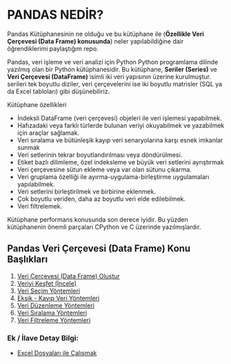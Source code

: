 # PANDAS NEDİR?

Pandas Kütüphanesinin ne olduğu ve bu kütüphane ile (**Özellikle Veri Çerçevesi (Data Frame) konusunda**) neler yapılabildiğine dair öğrendiklerimi paylaştığım repo.

Pandas, veri işleme ve veri analizi için Python Python programlama dilinde yazılmış olan bir Python kütüphanesidir. 
Bu kütüphane, **Seriler (Series)** ve **Veri Çerçevesi (DataFrame)** isimli iki veri yapısının üzerine kurulmuştur. serileri tek boyutlu diziler, veri çerçevelerini ise iki boyutlu matrisler (SQL ya da Excel tabloları) gibi düşünebiliriz.

Kütüphane özellikleri

- İndeksli DataFrame (veri çerçevesi) objeleri ile veri işlemesi yapabilmek.
- Hafızadaki veya farklı türlerde bulunan veriyi okuyabilmek ve yazabilmek için araçlar sağlamak.
- Veri sıralama ve bütünleşik kayıp veri senaryolarına karşı esnek imkanlar sunmak
- Veri setlerinin tekrar boyutlandırılması veya döndürülmesi.
- Etiket bazlı dilimleme, özel indeksleme ve büyük veri setlerini ayrıştırmak
- Veri çerçevesine sütun ekleme veya var olan sütunu çıkarma.
- Veri gruplama özelliği ile ayırma-uygulama-birleştirme uygulamaları yapılabilmek.
- Veri setlerini birleştirilmek ve birbirine eklenmek.
- Çok boyutlu veriden, daha az boyutlu veri elde edilebilmek.
- Veri filtrelemek.

Kütüphane performans konusunda son derece iyidir. Bu yüzden kütüphanenin önemli parçaları CPython ve C üzerinde yazılmışlardır.

## Pandas Veri Çerçevesi (Data Frame) Konu Başlıkları

1. [Veri Çerçevesi (Data Frame) Oluştur](01_Veri_Cercevesi_Olustur.ipynb)
2. [Veriyi Keşfet (İncele)](02_Veriyi_Kesfet_incele.ipynb)
3. [Veri Seçim Yöntemleri](03_Secim_Yontemleri.ipynb)
4. [Eksik - Kayıp Veri Yöntemleri](04_Eksik_Kayip_Veri_Yontemleri.ipynb)
5. [Veri Düzenleme Yöntemleri](05_Duzenleme_Yontemleri.ipynb)
6. [Veri Sıralama Yöntemleri](06_Siralama_Yontemleri.ipynb)
7. [Veri Filtreleme Yöntemleri](07_Filtreleme_Yontemleri.ipynb)

### Ek / İlave Detay Bilgi:

* [Excel Dosyaları ile Çalışmak](Excel_Dosyasi_ile_Calis.ipynb)

```python

```
